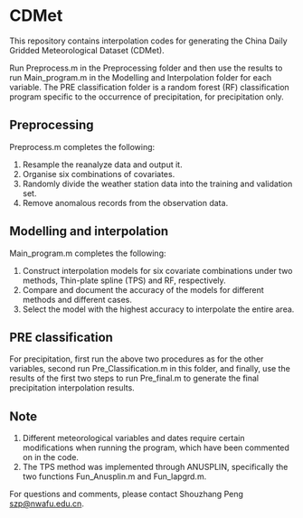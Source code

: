 # CDMet
This repository contains interpolation codes for generating the China Daily Gridded Meteorological Dataset (CDMet).

Run Preprocess.m in the Preprocessing folder and then use the results to run Main_program.m in the Modelling and Interpolation folder for each variable. The PRE classification folder is a random forest (RF) classification program specific to the occurrence of precipitation, for precipitation only.

## Preprocessing

Preprocess.m completes the following:
1. Resample the reanalyze data and output it.
2. Organise six combinations of covariates.
3. Randomly divide the weather station data into the training and validation set.
4. Remove anomalous records from the observation data.

## Modelling and interpolation

Main_program.m completes the following:
1. Construct interpolation models for six covariate combinations under two methods, Thin-plate spline (TPS) and RF, respectively.
2. Compare and document the accuracy of the models for different methods and different cases.
3. Select the model with the highest accuracy to interpolate the entire area.

## PRE classification

For precipitation, first run the above two procedures as for the other variables, second run Pre_Classification.m in this folder, and finally, use the results of the first two steps to run Pre_final.m to generate the final precipitation interpolation results.

## Note

1. Different meteorological variables and dates require certain modifications when running the program, which have been commented on in the code.
2. The TPS method was implemented through ANUSPLIN, specifically the two functions Fun_Anusplin.m and Fun_lapgrd.m.

For questions and comments, please contact Shouzhang Peng szp@nwafu.edu.cn.

